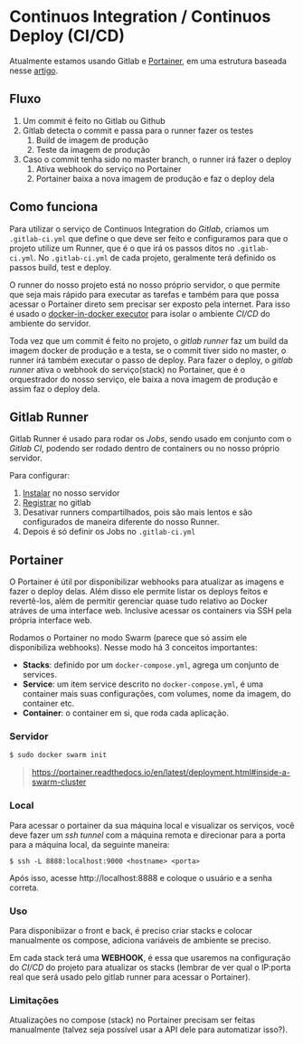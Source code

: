 # Continuos Integration / Continuos Deploy (CI/CD)

Atualmente estamos usando Gitlab e [Portainer](https://github.com/portainer/portainer), em uma estrutura baseada nesse [artigo](https://medium.com/lucjuggery/even-the-smallest-side-project-deserves-its-ci-cd-pipeline-281f80f39fdf).

## Fluxo

1. Um commit é feito no Gitlab ou Github
2. Gitlab detecta o commit e passa para o runner fazer os testes
    1. Build de imagem de produção
    2. Teste da imagem de produção
3. Caso o commit tenha sido no master branch, o runner irá fazer o deploy
    1. Ativa webhook do serviço no Portainer
    2. Portainer baixa a nova imagem de produção e faz o deploy dela

## Como funciona
Para utilizar o serviço de Continuos Integration do *Gitlab*, criamos um `.gitlab-ci.yml` que define o que deve ser feito e configuramos para que o projeto utilize um Runner, que é o que irá os passos ditos no `.gitlab-ci.yml`. No `.gitlab-ci.yml` de cada projeto, geralmente terá definido os passos build, test e deploy.

O runner do nosso projeto está no nosso próprio servidor, o que permite que seja mais rápido para executar as tarefas e também para que possa acessar o Portainer direto sem precisar ser exposto pela internet. Para isso é usado o [docker-in-docker executor](https://docs.gitlab.com/ce/ci/docker/using_docker_build.html#use-docker-in-docker-executor) para isolar o ambiente *CI/CD* do ambiente do servidor.

Toda vez que um commit é feito no projeto, o *gitlab runner* faz um build da imagem docker de produção e a testa, se o commit tiver sido no master, o runner irá também executar o passo de deploy. Para fazer o deploy, o *gitlab runner* ativa o webhook do serviço(stack) no Portainer, que é o orquestrador do nosso serviço, ele baixa a nova imagem de produção e assim faz o deploy dela.

## Gitlab Runner

Gitlab Runner é usado para rodar os *Jobs*, sendo usado em conjunto com o *Gitlab CI*, podendo ser rodado dentro de containers ou no nosso próprio servidor.

Para configurar:

1. [Instalar](https://docs.gitlab.com/runner/install/index.html) no nosso servidor
2. [Registrar](https://docs.gitlab.com/runner/register/index.html) no gitlab
3. Desativar runners compartilhados, pois são mais lentos e são configurados de maneira diferente do nosso Runner.
4. Depois é só definir os Jobs no `.gitlab-ci.yml` 

## Portainer

O Portainer é útil por disponibilizar webhooks para atualizar as imagens e fazer o deploy delas.
Além disso ele permite listar os deploys feitos e revertê-los, além de permitir gerenciar quase tudo relativo ao Docker atráves de uma interface web. Inclusive acessar os containers via SSH pela própria interface web.

Rodamos o Portainer no modo Swarm (parece que só assim ele disponibiliza webhooks).
Nesse modo há 3 conceitos importantes:

- **Stacks**: definido por um `docker-compose.yml`, agrega um conjunto de services.
- **Service**: um item service descrito no `docker-compose.yml`, é uma container mais suas configurações, com volumes, nome da imagem, do container etc.
- **Container**: o container em si, que roda cada aplicação.

### Servidor
```sh
$ sudo docker swarm init
```
> https://portainer.readthedocs.io/en/latest/deployment.html#inside-a-swarm-cluster

### Local
Para acessar o portainer da sua máquina local e visualizar os serviços, você deve fazer um *ssh tunnel* com a máquina remota e direcionar para a porta para a máquina local, da seguinte maneira:
```
$ ssh -L 8888:localhost:9000 <hostname> <porta>
```
Após isso, acesse http://localhost:8888 e coloque o usuário e a senha correta.

### Uso

Para disponibiizar o front e back, é preciso criar stacks e colocar manualmente os compose, adiciona variáveis de ambiente se preciso.

Em cada stack terá uma **WEBHOOK**, é essa que usaremos na configuração do *CI/CD* do projeto para atualizar os stacks (lembrar de ver qual o IP:porta real que será usado pelo gitlab runner para acessar o Portainer).

### Limitações

Atualizações no compose (stack) no Portainer precisam ser feitas manualmente (talvez seja possível usar a API dele para automatizar isso?).

